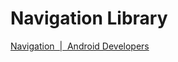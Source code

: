 # Navigation Library
[Navigation  |  Android Developers](https://developer.android.com/guide/navigation)
